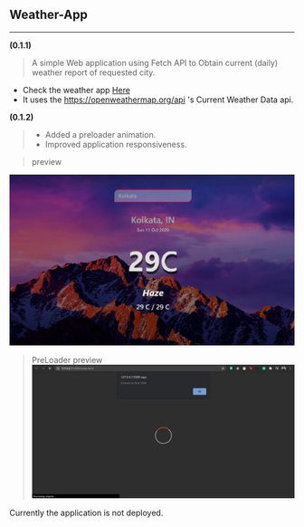 ## Weather-App

---

**(0.1.1)**

> A simple Web application using Fetch API to Obtain current (daily) weather report of requested city.

* Check the weather app [Here]("https://getweatherupdate.netlify.app/")
* It uses the https://openweathermap.org/api 's Current Weather Data api.

**(0.1.2)**

> - Added a preloader animation.
> - Improved application responsiveness.

> preview

![app-preview](./assets/preview-image.png)

> PreLoader preview
> ![app-preloader](./assets/preview-loaderimage.png)

Currently the application is not deployed.
